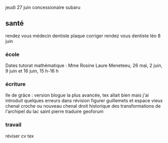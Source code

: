 
jeudi 27 juin concessionaire subaru

## santé
rendez vous médecin
dentiste plaque corriger
rendez vous dentiste léo 8 juin

### école
Dates tutorat mathématique : Mme Rosine Laure Meneteeu, 26 mai, 2 juin, 9 juin et 16 juin, 15 h-16 h 

### écriture
Ile de grâce : version blogue la plus avancée, tex allait bien mais j'ai introduit quelques erreurs dans révision
figurer guillemets et espace
vieux chenal croche ou nouveau chenal droit
historique des transformations de l'archipel du lac saint pierre
traduire geoforum

### travail

réviser cv tex 



